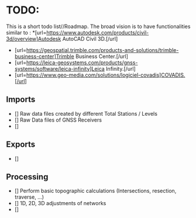 TODO:
==========
This is a short todo list//Roadmap.
The broad vision is to have functionalities similar to :
*[url=https://www.autodesk.com/products/civil-3d/overview]Autodesk AutoCAD Civil 3D.[/url] 
* [url=https://geospatial.trimble.com/products-and-solutions/trimble-business-center]Trimble Business Center.[/url] 
* [url=https://leica-geosystems.com/products/gnss-systems/software/leica-infinity]Leica Infinity.[/url]
* [url=https://www.geo-media.com/solutions/logiciel-covadis]COVADIS.[/url]

Imports
-------

- [] Raw data files created by different Total Stations / Levels 
- [] Raw Data files of GNSS Receivers 
- [] 


Exports
-------

- [] 

Processing
----------

- [] Perform basic topographic calculations (Intersections, resection, traverse, ...)
- [] 1D, 2D, 3D adjustments of networks 
- [] 
